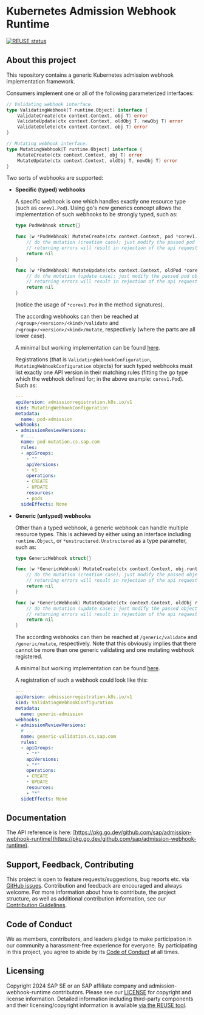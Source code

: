 # Kubernetes Admission Webhook Runtime

[![REUSE status](https://api.reuse.software/badge/github.com/SAP/admission-webhook-runtime)](https://api.reuse.software/info/github.com/SAP/admission-webhook-runtime)

## About this project

This repository contains a generic Kubernetes admission webhook implementation framework.

Consumers implement one or all of the following parameterized interfaces:

```go
// Validating webhook interface.
type ValidatingWebhook[T runtime.Object] interface {
	ValidateCreate(ctx context.Context, obj T) error
	ValidateUpdate(ctx context.Context, oldObj T, newObj T) error
	ValidateDelete(ctx context.Context, obj T) error
}

// Mutating webhook interface.
type MutatingWebhook[T runtime.Object] interface {
	MutateCreate(ctx context.Context, obj T) error
	MutateUpdate(ctx context.Context, oldObj T, newObj T) error
}
```

Two sorts of webhooks are supported:

- **Specific (typed) webhooks**

  A specific webhook is one which handles exactly one resource type (such as `corev1.Pod`).
  Using go's new generics concept allows the implementation of such webhooks to be strongly typed, such as:

  ```go
  type PodWebhook struct{}

  func (w *PodWebhook) MutateCreate(ctx context.Context, pod *corev1.Pod) error {
      // do the mutation (creation case); just modify the passed pod object ...
      // returning errors will result in rejection of the api request
      return nil
  }

  func (w *PodWebhook) MutateUpdate(ctx context.Context, oldPod *corev1.Pod, newPod *corev1.Pod) error {
      // do the mutation (update case); just modify the passed pod object ...
      // returning errors will result in rejection of the api request
      return nil
  }
  ```

  (notice the usage of `*corev1.Pod` in the method signatures).

  The according webhooks can then be reached at `/<group>/<version>/<kind>/validate` and `/<group>/<version>/<kind>/mutate`, respectively (where the parts are all lower case).

  A minimal but working implementation can be found [here](./examples/pod-mutation/main.go).

  Registrations (that is `ValidatingWebhookConfiguration`, `MutatingWebhookConfiguration` objects) for such typed webhooks must list exactly one API version in their matching rules
  (fitting the go type which the webhook defined for; in the above example: `corev1.Pod`). Such as:

  ```yaml
  ---
  apiVersion: admissionregistration.k8s.io/v1
  kind: MutatingWebhookConfiguration
  metadata:
    name: pod-admission
  webhooks:
  - admissionReviewVersions:
    # ...
    name: pod-mutation.cs.sap.com
    rules:
    - apiGroups:
      - ""
      apiVersions:
      - v1
      operations:
      - CREATE
      - UPDATE
      resources:
      - pods
    sideEffects: None
  ```

- **Generic (untyped) webhooks**

  Other than a typed webhook, a generic webhook can handle multiple resource types.
  This is achieved by either using an interface including `runtime.Object`, or `*unstructured.Unstructured` as a type parameter, such as:

  ```go
  type GenericWebhook struct{}

  func (w *GenericWebhook) MutateCreate(ctx context.Context, obj.runtime.Object) error {
      // do the mutation (creation case); just modify the passed object ...
      // returning errors will result in rejection of the api request
      return nil
  }

  func (w *GenericWebhook) MutateUpdate(ctx context.Context, oldObj runtime.Object, newObj runtime.Object) error {
      // do the mutation (update case); just modify the passed object ...
      // returning errors will result in rejection of the api request
      return nil
  }
  ```

  The according webhooks can then be reached at `/generic/validate` and `/generic/mutate`, respectively. Note that this obviously implies that there cannot be more than one generic validating and one mutating webhook registered.

  A minimal but working implementation can be found [here](./examples/generic-validation/main.go).

  A registration of such a webhook could look like this:

  ```yaml
  ---
  apiVersion: admissionregistration.k8s.io/v1
  kind: ValidatingWebhookConfiguration
  metadata:
    name: generic-admission
  webhooks:
  - admissionReviewVersions:
    # ...
    name: generic-validation.cs.sap.com
    rules:
    - apiGroups:
      - "*"
      apiVersions:
      - "*"
      operations:
      - CREATE
      - UPDATE
      resources:
      - "*"
    sideEffects: None
  ```

## Documentation

The API reference is here: [https://pkg.go.dev/github.com/sap/admission-webhook-runtime](https://pkg.go.dev/github.com/sap/admission-webhook-runtime).

## Support, Feedback, Contributing

This project is open to feature requests/suggestions, bug reports etc. via [GitHub issues](https://github.com/SAP/admission-webhook-runtime/issues). Contribution and feedback are encouraged and always welcome. For more information about how to contribute, the project structure, as well as additional contribution information, see our [Contribution Guidelines](CONTRIBUTING.md).

## Code of Conduct

We as members, contributors, and leaders pledge to make participation in our community a harassment-free experience for everyone. By participating in this project, you agree to abide by its [Code of Conduct](https://github.com/SAP/.github/blob/main/CODE_OF_CONDUCT.md) at all times.

## Licensing

Copyright 2024 SAP SE or an SAP affiliate company and admission-webhook-runtime contributors. Please see our [LICENSE](LICENSE) for copyright and license information. Detailed information including third-party components and their licensing/copyright information is available [via the REUSE tool](https://api.reuse.software/info/github.com/SAP/admission-webhook-runtime).
